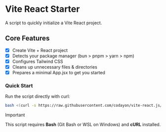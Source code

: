 # Vite React Starter

A script to quickly initialize a Vite React project.

## Core Features

- [x] Create Vite + React project
- [x] Detects your package manager (bun > pnpm > yarn > npm)
- [x] Configures Tailwind CSS
- [x] Cleans up unnecessary files & directories
- [x] Prepares a minimal App.jsx to get you started

### Quick Start

Run the script directly with curl:

```bash
bash <(curl -s https://raw.githubusercontent.com/codayon/vite-react.js/main/one.sh)
```

> [!IMPORTANT]
> This script requires **Bash** (Git Bash or WSL on Windows) and **cURL** installed.

